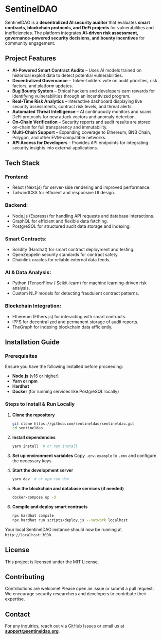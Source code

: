 # SentinelDAO

SentinelDAO is a **decentralized AI security auditor** that evaluates **smart contracts, blockchain protocols, and DeFi projects** for vulnerabilities and inefficiencies. The platform integrates **AI-driven risk assessment, governance-powered security decisions, and bounty incentives** for community engagement.

## Project Features

- **AI-Powered Smart Contract Audits** – Uses AI models trained on historical exploit data to detect potential vulnerabilities.
- **Decentralized Governance** – Token-holders vote on audit priorities, risk factors, and platform updates.
- **Bug Bounty System** – Ethical hackers and developers earn rewards for identifying vulnerabilities through an incentivized program.
- **Real-Time Risk Analytics** – Interactive dashboard displaying live security assessments, contract risk levels, and threat alerts.
- **Automated Threat Intelligence** – AI continuously monitors and scans DeFi protocols for new attack vectors and anomaly detection.
- **On-Chain Verification** – Security reports and audit results are stored on-chain for full transparency and immutability.
- **Multi-Chain Support** – Expanding coverage to Ethereum, BNB Chain, Polygon, and other EVM-compatible networks.
- **API Access for Developers** – Provides API endpoints for integrating security insights into external applications.

## Tech Stack

### Frontend:
- React (Next.js) for server-side rendering and improved performance.
- TailwindCSS for efficient and responsive UI design.

### Backend:
- Node.js (Express) for handling API requests and database interactions.
- GraphQL for efficient and flexible data fetching.
- PostgreSQL for structured audit data storage and indexing.

### Smart Contracts:
- Solidity (Hardhat) for smart contract deployment and testing.
- OpenZeppelin security standards for contract safety.
- Chainlink oracles for reliable external data feeds.

### AI & Data Analysis:
- Python (TensorFlow / Scikit-learn) for machine learning-driven risk analysis.
- Custom NLP models for detecting fraudulent contract patterns.

### Blockchain Integration:
- Ethereum (Ethers.js) for interacting with smart contracts.
- IPFS for decentralized and permanent storage of audit reports.
- TheGraph for indexing blockchain data efficiently.

## Installation Guide

### Prerequisites
Ensure you have the following installed before proceeding:
- **Node.js** (v16 or higher)
- **Yarn or npm**
- **Hardhat**
- **Docker** (for running services like PostgreSQL locally)

### Steps to Install & Run Locally

1. **Clone the repository**
   ```sh
   git clone https://github.com/sentineldao/sentineldao.git
   cd sentineldao
   ```

2. **Install dependencies**
   ```sh
   yarn install  # or npm install
   ```

3. **Set up environment variables**
   Copy `.env.example` to `.env` and configure the necessary keys.

4. **Start the development server**
   ```sh
   yarn dev  # or npm run dev
   ```

5. **Run the blockchain and database services (if needed)**
   ```sh
   docker-compose up -d
   ```

6. **Compile and deploy smart contracts**
   ```sh
   npx hardhat compile
   npx hardhat run scripts/deploy.js --network localhost
   ```

Your local SentinelDAO instance should now be running at `http://localhost:3000`.

## License
This project is licensed under the MIT License.

## Contributing
Contributions are welcome! Please open an issue or submit a pull request. We encourage security researchers and developers to contribute their expertise.

## Contact
For any inquiries, reach out via [GitHub Issues](https://github.com/sentineldao) or email us at **support@sentineldao.org**.

